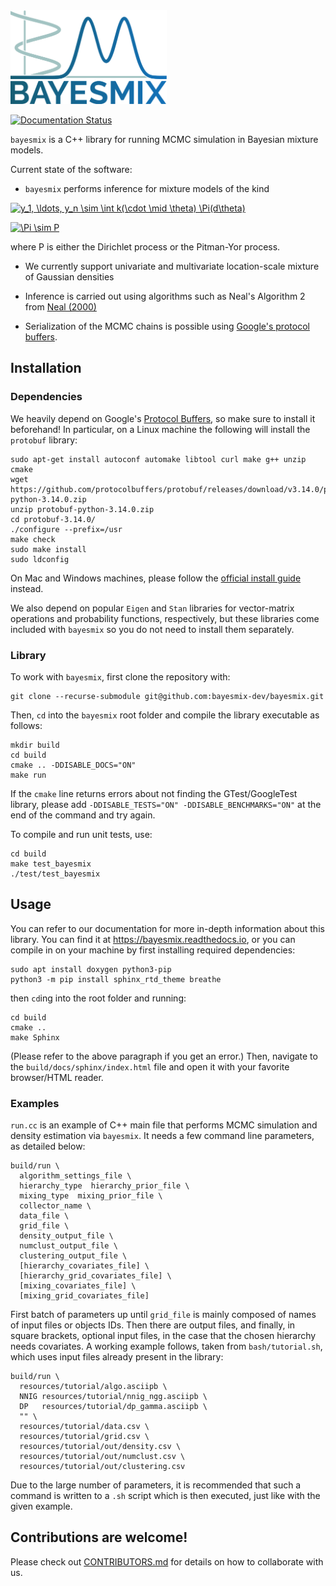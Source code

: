 <img src="../resources/logo_full.svg" alt="drawing" width="250"/>

[![Documentation Status](https://readthedocs.org/projects/bayesmix/badge/?version=latest)](https://bayesmix.readthedocs.io/en/latest/?badge=latest)

`bayesmix` is a C++ library for running MCMC simulation in Bayesian mixture models.

Current state of the software:

- `bayesmix` performs inference for mixture models of the kind

<a href="https://www.codecogs.com/eqnedit.php?latex=y_1,&space;\ldots,&space;y_n&space;\sim&space;\int&space;k(\cdot&space;\mid&space;\theta)&space;P(d\theta)" target="_blank"><img src="https://latex.codecogs.com/gif.latex?y_1,&space;\ldots,&space;y_n&space;\sim&space;\int&space;k(\cdot&space;\mid&space;\theta)&space;P(d\theta)" title="y_1, \ldots, y_n \sim \int k(\cdot \mid \theta) \Pi(d\theta)" /></a>

<a href="https://www.codecogs.com/eqnedit.php?latex=P&space;\sim&space;\Pi" target="_blank"><img src="https://latex.codecogs.com/gif.latex?P&space;\sim&space;\Pi" title="\Pi \sim P" /></a>

where P is either the Dirichlet process or the Pitman-Yor process.

- We currently support univariate and multivariate location-scale mixture of Gaussian densities

- Inference is carried out using algorithms such as Neal's Algorithm 2 from [Neal (2000)](http://www.stat.columbia.edu/npbayes/papers/neal_sampling.pdf)

- Serialization of the MCMC chains is possible using [Google's protocol buffers](https://developers.google.com/protocol-buffers).



## Installation
### Dependencies
We heavily depend on Google's [Protocol Buffers](https://github.com/protocolbuffers/protobuf), so make sure to install it beforehand! In particular, on a Linux machine the following will install the `protobuf` library:
```shell
sudo apt-get install autoconf automake libtool curl make g++ unzip cmake
wget https://github.com/protocolbuffers/protobuf/releases/download/v3.14.0/protobuf-python-3.14.0.zip
unzip protobuf-python-3.14.0.zip
cd protobuf-3.14.0/
./configure --prefix=/usr
make check
sudo make install
sudo ldconfig
```
On Mac and Windows machines, please follow the [official install guide](https://github.com/protocolbuffers/protobuf/blob/master/src/README.md) instead.

We also depend on popular ``Eigen`` and ``Stan`` libraries for vector-matrix operations and probability functions, respectively, but these libraries come included with `bayesmix` so you do not need to install them separately.

### Library
To work with `bayesmix`, first clone the repository with:
```shell
git clone --recurse-submodule git@github.com:bayesmix-dev/bayesmix.git
```
Then, `cd` into the `bayesmix` root folder and compile the library executable as follows:
```shell
mkdir build
cd build
cmake .. -DDISABLE_DOCS="ON"
make run
```
If the `cmake` line returns errors about not finding the GTest/GoogleTest library, please add `-DDISABLE_TESTS="ON" -DDISABLE_BENCHMARKS="ON"` at the end of the command and try again.

To compile and run unit tests, use:
```shell
cd build
make test_bayesmix
./test/test_bayesmix
```



## Usage
You can refer to our documentation for more in-depth information about this library.
You can find it at https://bayesmix.readthedocs.io, or you can compile in on your machine by first installing required dependencies:
```shell
sudo apt install doxygen python3-pip
python3 -m pip install sphinx_rtd_theme breathe
```
then `cd`ing into the root folder and running:
```shell
cd build
cmake ..
make Sphinx
```
(Please refer to the above paragraph if you get an error.)
Then, navigate to the `build/docs/sphinx/index.html` file and open it with your favorite browser/HTML reader.

### Examples
`run.cc` is an example of C++ main file that performs MCMC simulation and density estimation via `bayesmix`.
It needs a few command line parameters, as detailed below:
```shell
build/run \
  algorithm_settings_file \
  hierarchy_type  hierarchy_prior_file \
  mixing_type  mixing_prior_file \
  collector_name \
  data_file \
  grid_file \
  density_output_file \
  numclust_output_file \
  clustering_output_file \
  [hierarchy_covariates_file] \
  [hierarchy_grid_covariates_file] \
  [mixing_covariates_file] \
  [mixing_grid_covariates_file]
```
First batch of parameters up until `grid_file` is mainly composed of names of input files or objects IDs. Then there are output files, and finally, in square brackets, optional input files, in the case that the chosen hierarchy needs covariates.
A working example follows, taken from `bash/tutorial.sh`, which uses input files already present in the library:
```shell
build/run \
  resources/tutorial/algo.asciipb \
  NNIG resources/tutorial/nnig_ngg.asciipb \
  DP   resources/tutorial/dp_gamma.asciipb \
  "" \
  resources/tutorial/data.csv \
  resources/tutorial/grid.csv \
  resources/tutorial/out/density.csv \
  resources/tutorial/out/numclust.csv \
  resources/tutorial/out/clustering.csv

```
Due to the large number of parameters, it is recommended that such a command is written to a `.sh` script which is then executed, just like with the given example.



## Contributions are welcome!
Please check out [CONTRIBUTORS.md](CONTRIBUTORS.md) for details on how to collaborate with us.
